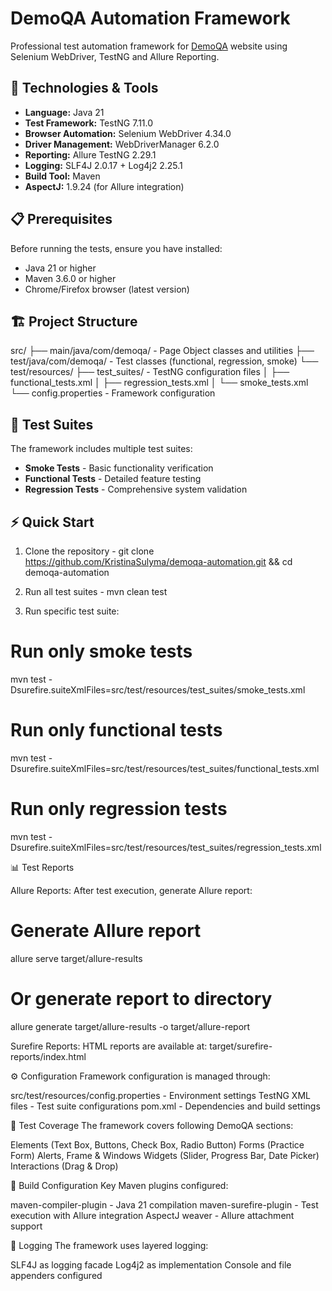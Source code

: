 # DemoQA Automation Framework

Professional test automation framework for [DemoQA](https://demoqa.com/) website using Selenium WebDriver, TestNG and Allure Reporting.

## 🚀 Technologies & Tools

- **Language:** Java 21
- **Test Framework:** TestNG 7.11.0
- **Browser Automation:** Selenium WebDriver 4.34.0
- **Driver Management:** WebDriverManager 6.2.0
- **Reporting:** Allure TestNG 2.29.1
- **Logging:** SLF4J 2.0.17 + Log4j2 2.25.1
- **Build Tool:** Maven
- **AspectJ:** 1.9.24 (for Allure integration)

## 📋 Prerequisites

Before running the tests, ensure you have installed:
- Java 21 or higher
- Maven 3.6.0 or higher
- Chrome/Firefox browser (latest version)

## 🏗️ Project Structure
src/
├── main/java/com/demoqa/ - Page Object classes and utilities
├── test/java/com/demoqa/ - Test classes (functional, regression, smoke)
└── test/resources/
├── test_suites/ - TestNG configuration files
│ ├── functional_tests.xml
│ ├── regression_tests.xml
│ └── smoke_tests.xml
└── config.properties - Framework configuration

## 🎯 Test Suites

The framework includes multiple test suites:
- **Smoke Tests** - Basic functionality verification
- **Functional Tests** - Detailed feature testing
- **Regression Tests** - Comprehensive system validation

## ⚡ Quick Start

1. Clone the repository - git clone https://github.com/KristinaSulyma/demoqa-automation.git && cd demoqa-automation

2. Run all test suites - mvn clean test

3. Run specific test suite:
# Run only smoke tests
mvn test -Dsurefire.suiteXmlFiles=src/test/resources/test_suites/smoke_tests.xml

# Run only functional tests
mvn test -Dsurefire.suiteXmlFiles=src/test/resources/test_suites/functional_tests.xml

# Run only regression tests
mvn test -Dsurefire.suiteXmlFiles=src/test/resources/test_suites/regression_tests.xml

📊 Test Reports

Allure Reports:
After test execution, generate Allure report:
# Generate Allure report
allure serve target/allure-results

# Or generate report to directory
allure generate target/allure-results -o target/allure-report

Surefire Reports:
HTML reports are available at: target/surefire-reports/index.html

⚙️ Configuration
Framework configuration is managed through:

src/test/resources/config.properties - Environment settings
TestNG XML files - Test suite configurations
pom.xml - Dependencies and build settings

🧪 Test Coverage
The framework covers following DemoQA sections:

Elements (Text Box, Buttons, Check Box, Radio Button)
Forms (Practice Form)
Alerts, Frame & Windows
Widgets (Slider, Progress Bar, Date Picker)
Interactions (Drag & Drop)

🔧 Build Configuration
Key Maven plugins configured:

maven-compiler-plugin - Java 21 compilation
maven-surefire-plugin - Test execution with Allure integration
AspectJ weaver - Allure attachment support

📝 Logging
The framework uses layered logging:

SLF4J as logging facade
Log4j2 as implementation
Console and file appenders configured